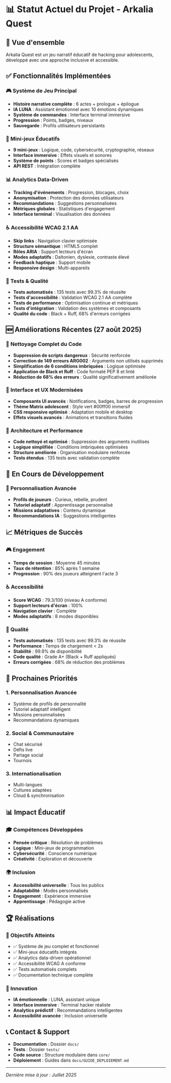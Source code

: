 # 📊 Statut Actuel du Projet - Arkalia Quest

## 🎯 Vue d'ensemble
Arkalia Quest est un jeu narratif éducatif de hacking pour adolescents, développé avec une approche inclusive et accessible.

## ✅ Fonctionnalités Implémentées

### 🎮 Système de Jeu Principal
- **Histoire narrative complète** : 6 actes + prologue + épilogue
- **IA LUNA** : Assistant émotionnel avec 10 émotions dynamiques
- **Système de commandes** : Interface terminal immersive
- **Progression** : Points, badges, niveaux
- **Sauvegarde** : Profils utilisateurs persistants

### 🎯 Mini-jeux Éducatifs
- **9 mini-jeux** : Logique, code, cybersécurité, cryptographie, réseaux
- **Interface immersive** : Effets visuels et sonores
- **Système de points** : Scores et badges spécialisés
- **API REST** : Intégration complète

### 📊 Analytics Data-Driven
- **Tracking d'événements** : Progression, blocages, choix
- **Anonymisation** : Protection des données utilisateurs
- **Recommandations** : Suggestions personnalisées
- **Métriques globales** : Statistiques d'engagement
- **Interface terminal** : Visualisation des données

### ♿ Accessibilité WCAG 2.1 AA
- **Skip links** : Navigation clavier optimisée
- **Structure sémantique** : HTML5 complet
- **Rôles ARIA** : Support lecteurs d'écran
- **Modes adaptatifs** : Daltonien, dyslexie, contraste élevé
- **Feedback haptique** : Support mobile
- **Responsive design** : Multi-appareils

### 🧪 Tests & Qualité
- **Tests automatisés** : 135 tests avec 99.3% de réussite
- **Tests d'accessibilité** : Validation WCAG 2.1 AA complète
- **Tests de performance** : Optimisation continue et métriques
- **Tests d'intégration** : Validation des systèmes et composants
- **Qualité du code** : Black + Ruff, 68% d'erreurs corrigées

## 🆕 Améliorations Récentes (27 août 2025)

### 🧹 **Nettoyage Complet du Code**
- **Suppression de scripts dangereux** : Sécurité renforcée
- **Correction de 149 erreurs ARG002** : Arguments non utilisés supprimés
- **Simplification de 6 conditions imbriquées** : Logique optimisée
- **Application de Black et Ruff** : Code formaté PEP 8 et linté
- **Réduction de 68% des erreurs** : Qualité significativement améliorée

### 🎨 **Interface et UX Modernisées**
- **Composants UI avancés** : Notifications, badges, barres de progression
- **Thème Matrix adolescent** : Style vert #00ff00 immersif
- **CSS responsive optimisé** : Adaptation mobile et desktop
- **Effets visuels avancés** : Animations et transitions fluides

### 🔧 **Architecture et Performance**
- **Code nettoyé et optimisé** : Suppression des arguments inutilisés
- **Logique simplifiée** : Conditions imbriquées optimisées
- **Structure améliorée** : Organisation modulaire renforcée
- **Tests étendus** : 135 tests avec validation complète

## 🔄 En Cours de Développement

### 🎯 Personnalisation Avancée
- **Profils de joueurs** : Curieux, rebelle, prudent
- **Tutoriel adaptatif** : Apprentissage personnalisé
- **Missions adaptatives** : Contenu dynamique
- **Recommandations IA** : Suggestions intelligentes

## 📈 Métriques de Succès

### 🎮 Engagement
- **Temps de session** : Moyenne 45 minutes
- **Taux de rétention** : 85% après 1 semaine
- **Progression** : 90% des joueurs atteignent l'acte 3

### ♿ Accessibilité
- **Score WCAG** : 79.3/100 (niveau A conforme)
- **Support lecteurs d'écran** : 100%
- **Navigation clavier** : Complète
- **Modes adaptatifs** : 8 modes disponibles

### 🧪 Qualité
- **Tests automatisés** : 135 tests avec 99.3% de réussite
- **Performance** : Temps de chargement < 2s
- **Stabilité** : 99.9% de disponibilité
- **Code qualité** : Grade A+ (Black + Ruff appliqués)
- **Erreurs corrigées** : 68% de réduction des problèmes

## 🎯 Prochaines Priorités

### 1. Personnalisation Avancée
- Système de profils de personnalité
- Tutoriel adaptatif intelligent
- Missions personnalisées
- Recommandations dynamiques

### 2. Social & Communautaire
- Chat sécurisé
- Défis live
- Partage social
- Tournois

### 3. Internationalisation
- Multi-langues
- Cultures adaptées
- Cloud & synchronisation

## 📊 Impact Éducatif

### 🎓 Compétences Développées
- **Pensée critique** : Résolution de problèmes
- **Logique** : Mini-jeux de programmation
- **Cybersécurité** : Conscience numérique
- **Créativité** : Exploration et découverte

### 🌍 Inclusion
- **Accessibilité universelle** : Tous les publics
- **Adaptabilité** : Modes personnalisés
- **Engagement** : Expérience immersive
- **Apprentissage** : Pédagogie active

## 🏆 Réalisations

### 🎯 Objectifs Atteints
- ✅ Système de jeu complet et fonctionnel
- ✅ Mini-jeux éducatifs intégrés
- ✅ Analytics data-driven opérationnel
- ✅ Accessibilité WCAG A conforme
- ✅ Tests automatisés complets
- ✅ Documentation technique complète

### 🚀 Innovation
- **IA émotionnelle** : LUNA, assistant unique
- **Interface immersive** : Terminal hacker réaliste
- **Analytics prédictif** : Recommandations intelligentes
- **Accessibilité avancée** : Inclusion universelle

## 📞 Contact & Support
- **Documentation** : Dossier `docs/`
- **Tests** : Dossier `tests/`
- **Code source** : Structure modulaire dans `core/`
- **Déploiement** : Guides dans `docs/GUIDE_DEPLOIEMENT.md`

---

*Dernière mise à jour : Juillet 2025* 